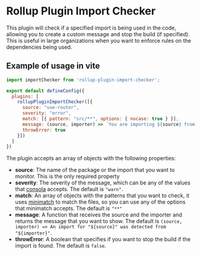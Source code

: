 # Rollup Plugin Import Checker

This plugin will check if a specified import is being used in the code, allowing you to create a custom message and stop the build (if specified). This is useful in large organizations when you want to enforce rules on the dependencies being used.

## Example of usage in vite

```javascript
import importChecker from 'rollup-plugin-import-checker';

export default defineConfig({
  plugins: [
    rollupPluginImportChecker([{
      source: "vue-router",
      severity: "error",
      match: [{ pattern: "src/**", options: { nocase: true } }],
      message: (source, importer) => `You are importing ${source} from ${importer}, please use the custom router instead`,
      throwError: true
    }])
  ]
})
```

The plugin accepts an array of objects with the following properties:

- **source**: The name of the package or the import that you want to monitor. This is the only required property
- **severity**: The severity of the message, which can be any of the values that [consola](https://www.npmjs.com/package/consola) accepts. The default is `"warn"`.
- **match**: An array of objects with the patterns that you want to check, it uses [minimatch](https://www.npmjs.com/package/minimatch) to match the files, so you can use any of the options that minimatch accepts. The default is `"**"`
- **message**: A function that receives the source and the importer and returns the message that you want to show. The default is `(source, importer) => An import for "${source}" was detected from "${importer}"`.
- **throwError**: A boolean that specifies if you want to stop the build if the import is found. The default is `false`.